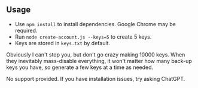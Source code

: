 ## Usage
- Use `npm install` to install dependencies. Google Chrome may be required.
- Run `node create-account.js --keys=5` to create 5 keys.
- Keys are stored in `keys.txt` by default.

Obviously I can't stop you, but don't go crazy making 10000 keys. When they inevitably mass-disable everything, it won't matter how many back-up keys you have, so generate a few keys at a time as needed.

No support provided. If you have installation issues, try asking ChatGPT.
